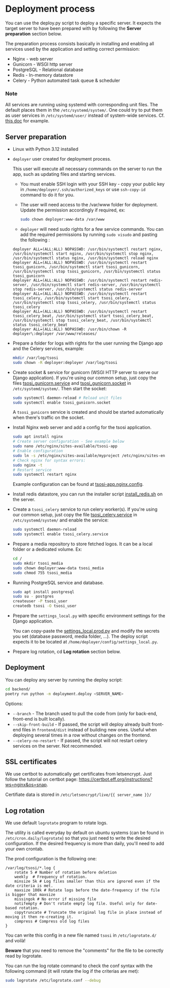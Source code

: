 # Deployment process

You can use the deploy.py script to deploy a specific server.
It expects the target server to have been prepared with by following the **Server preparation** section below.

The preparation process consists basically in installing and enabling all services used by the application and setting correct permission:

* Nginx - web server
* Gunicorn - WSGI http server
* PostgreSQL - Relational database
* Redis - In-memory datastore
* Celery - Python automated task queue & scheduler

### Note

All services are running using systemd with corresponding unit files.
The default places them in the `/etc/systemd/system/`. One could try to put them as user services in `/etc/systemd/user/` instead of system-wide services. Cf. [this doc](https://doc.ubuntu-fr.org/creer_un_service_avec_systemd) for example. 

## Server preparation

* Linux with Python 3.12 installed

* `deployer` user created for deployment process.


    This user will execute all necessary commands on the server to run the app, such as updating files and starting services. 
    
    * You must enable SSH login with your SSH key - copy your public key in
    `/home/deployer/.ssh/authorized_keys` or use `ssh-copy-id` command to do it for you.

    * The user will need access to the /var/www folder for deployment. Update the permission accordingly if required, ex:
        ```bash
        sudo chown deployer:www-data /var/www
        ```
        
    * `deployer` will need sudo rights for a few service commands. You can add the required permissions by running `sudo visudo` and pasting the following :

    ```
    deployer ALL=(ALL:ALL) NOPASSWD: /usr/bin/systemctl restart nginx, /usr/bin/systemctl start nginx, /usr/bin/systemctl stop nginx, /usr/bin/systemctl status nginx, /usr/bin/systemctl reload nginx
    deployer ALL=(ALL:ALL) NOPASSWD: /usr/bin/systemctl restart tsosi_gunicorn, /usr/bin/systemctl start tsosi_gunicorn, /usr/bin/systemctl stop tsosi_gunicorn, /usr/bin/systemctl status tsosi_gunicorn
    deployer ALL=(ALL:ALL) NOPASSWD: /usr/bin/systemctl restart redis-server, /usr/bin/systemctl start redis-server, /usr/bin/systemctl stop redis-server, /usr/bin/systemctl status redis-server
    deployer ALL=(ALL:ALL) NOPASSWD: /usr/bin/systemctl restart tsosi_celery, /usr/bin/systemctl start tsosi_celery, /usr/bin/systemctl stop tsosi_celery, /usr/bin/systemctl status tsosi_celery
    deployer ALL=(ALL:ALL) NOPASSWD: /usr/bin/systemctl restart tsosi_celery_beat, /usr/bin/systemctl start tsosi_celery_beat, /usr/bin/systemctl stop tsosi_celery_beat, /usr/bin/systemctl status tsosi_celery_beat
    deployer ALL=(ALL:ALL) NOPASSWD: /usr/bin/chown -R deployer\:deployer /var/www/releases/
    ```

* Prepare a folder for logs with rights for the user running the Django app and the Celery services, example:
    ```bash
    mkdir /var/log/tsosi
    sudo chown -R deployer:deployer /var/log/tsosi
    ```

* Create socket & service for gunicorn (WSGI HTTP server to serve our Django application). If you're using our common setup, just copy the files [tsosi_gunicorn.service](./tsosi_gunicorn.service) and [tsosi_gunicorn.socket](./tsosi_gunicorn.socket) in `/etc/systemd/system/`.
    Then start the socket:
    ```bash
    sudo systemctl daemon-reload # Reload unit files
    sudo systemctl enable tsosi_gunicorn.socket
    ```
    A `tsosi_gunicorn` service is created and should be started automatically when there's traffic on the socket.  

* Install Nginx web server and add a config for the tsosi application.
    ```bash
    sudo apt install nginx
    # Create server configuration - See example below
    sudo nano /etc/nginx/sites-available/tsosi-app
    # Enable configuration
    sudo ln -s /etc/nginx/sites-available/myproject /etc/nginx/sites-enabled/
    # Check nginx for syntax errors:
    sudo nginx -t
    # Restart service
    sudo systemctl restart nginx    
    ```

    Example configuration can be found at [tsosi-app.nginx.config](./tsosi-app.nginx.config).
    

* Install redis datastore, you can run the installer script [install_redis.sh](/scripts/install_redis.sh) on the server.

* Create a `tsosi_celery` service to run celery worker(s). If you're using our common setup, just copy the file [tsosi_celery.service](./tsosi_celery.service) in `/etc/systemd/system/` and enable the service:
    ```bash
    sudo systemctl daemon-reload
    sudo systemctl enable tsosi_celery.service
    ```

* Prepare a media repository to store fetched logos. It can be a local folder or a dedicated volume. Ex:
    ```bash
    cd /
    sudo mkdir tsosi_media
    sudo chown deployer:www-data tsosi_media
    sudo chmod 755 tsosi_media
    ``` 

* Running PostgreSQL service and database.
    ```bash
    sudo apt install postgresql
    sudo su - postgres
    createuser -P tsosi_user
    createdb tsosi -O tsosi_user
    ```

* Prepare the `settings_local.py` with specific environment settings for the Django application.
    
    You can copy-paste the [settings_local.prod.py](/backend/backend_site/settings_local.prod.py) and modify the secrets you set (database password, media folder, ...).
    The deploy script expects it to be located at `/home/deployer/config/settings_local.py`.

* Prepare log rotation, cd **Log rotation** section below.


## Deployment

You can deploy any server by running the deploy script:
```bash
cd backend/
poetry run python -m deployment.deploy <SERVER_NAME>
```
Options:
* `--branch` - The branch used to pull the code from (only for back-end, front-end is built locally).
* `--skip-front-build` - If passed, the script will deploy already built front-end files in `frontend/dist` instead of building new ones. Useful when deploying several times in a row without changes on the frontend.
* `--celery-no-restart` - If passed, the script will not restart celery services on the server. Not recommended.

## SSL certificates

We use certbot to automatically get certificates from letsencrypt.
Just follow the tutorial on certbot page: https://certbot.eff.org/instructions?ws=nginx&os=snap.

Certifiate data is stored in `/etc/letsencrypt/live/{{ server_name }}/`

## Log rotation

We use default `logrotate` program to rotate logs.

The utility is called everyday by default on ubuntu systems (can be found in `/etc/cron.daily/logrotate`) so that you just need to write the desired configuration. If the desired frequency is more than daily, you'll need to add your own crontab.

The prod configuration is the following one:

```
/var/log/tsosi/*.log {
    rotate 5 # Number of rotation before deletion
    weekly  # Frequency of rotation.
    minsize 5k # Log files smaller than this are ignored even if the date criteria is met.
    maxsize 100k # Rotate logs before the date-frequency if the file is bigger that maxsize
    missingok # No error if missing file
    notifempty # Don't rotate empty log file. Useful only for date-based rotation.
    copytruncate # Truncate the original log file in place instead of moving it then re-creating it.
    compress # Compress old log files
}
```
You can write this config in a new file named `tsosi` in `/etc/logrotate.d/` and voilà!

**Beware** that you need to remove the "comments" for the file to be correctly read by logrotate.

You can run the log rotate command to check the conf syntax with the following command (it will rotate the log if the criterias are met):

```bash
sudo logrotate /etc/logrotate.conf --debug
```